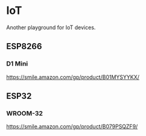 # IoT

Another playground for IoT devices.

## ESP8266

### D1 Mini

https://smile.amazon.com/gp/product/B01MYSYYKX/

## ESP32

### WROOM-32

https://smile.amazon.com/gp/product/B079PSQZF9/

